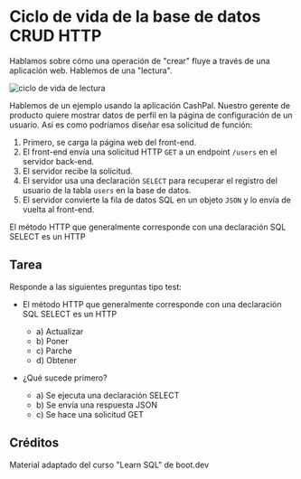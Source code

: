 # Ciclo de vida de la base de datos CRUD HTTP

Hablamos sobre cómo una operación de "crear" fluye a través de una aplicación web. Hablemos de una "lectura".

![ciclo de vida de lectura](https://storage.googleapis.com/qvault-webapp-dynamic-assets/course_assets/KTDQGy1.png)

Hablemos de un ejemplo usando la aplicación CashPal. Nuestro gerente de producto quiere mostrar datos de perfil en la página de configuración de un usuario. Así es como podríamos diseñar esa solicitud de función:

1. Primero, se carga la página web del front-end.
2. El front-end envía una solicitud HTTP `GET` a un endpoint `/users` en el servidor back-end.
3. El servidor recibe la solicitud.
4. El servidor usa una declaración `SELECT` para recuperar el registro del usuario de la tabla `users` en la base de datos.
5. El servidor convierte la fila de datos SQL en un objeto `JSON` y lo envía de vuelta al front-end.

El método HTTP que generalmente corresponde con una declaración SQL SELECT es un HTTP

## Tarea

Responde a las siguientes preguntas tipo test: 

- El método HTTP que generalmente corresponde con una declaración SQL SELECT es un HTTP
  - a) Actualizar
  - b) Poner
  - c) Parche
  - d) Obtener

- ¿Qué sucede primero?
  - a) Se ejecuta una declaración SELECT
  - b) Se envía una respuesta JSON
  - c) Se hace una solicitud GET

## Créditos

Material adaptado del curso "Learn SQL" de boot.dev